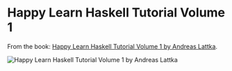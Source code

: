 # Happy Learn Haskell Tutorial Volume 1
From the book: [Happy Learn Haskell Tutorial Volume 1 by Andreas Lattka](https://leanpub.com/happylearnhaskelltutorialvol1). 

![Happy Learn Haskell Tutorial Volume 1 by Andreas Lattka](https://github.com/dnvriend/study-category-theory/blob/master/img/hlhtv1.png)
